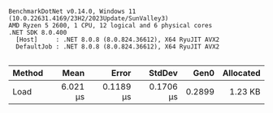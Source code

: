 ```

BenchmarkDotNet v0.14.0, Windows 11 (10.0.22631.4169/23H2/2023Update/SunValley3)
AMD Ryzen 5 2600, 1 CPU, 12 logical and 6 physical cores
.NET SDK 8.0.400
  [Host]     : .NET 8.0.8 (8.0.824.36612), X64 RyuJIT AVX2
  DefaultJob : .NET 8.0.8 (8.0.824.36612), X64 RyuJIT AVX2


```
| Method | Mean     | Error     | StdDev    | Gen0   | Allocated |
|------- |---------:|----------:|----------:|-------:|----------:|
| Load   | 6.021 μs | 0.1189 μs | 0.1706 μs | 0.2899 |   1.23 KB |
